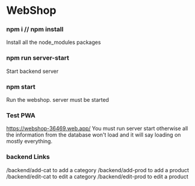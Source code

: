 # WebShop


### npm i // npm install
Install all the node_modules packages

### npm run server-start
Start backend server

### npm start
Run the webshop. server must be started

### Test PWA
https://webshop-36469.web.app/
You must run server start otherwise all the information from the database won't load and it will say loading on mostly everything.

### backend Links
/backend/add-cat to add a category
/backend/add-prod to add a product
/backend/edit-cat to edit a category
/backend/edit-prod to edit a product

